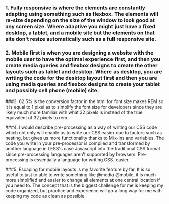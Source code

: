### 1. Fully responsive is where the elements are constantly adapting using something such as flexbox. The elements will re-size depending on the size of the window to look good at any screen size. Where adaptive you might just have a fixed desktop, a tablet, and a mobile site but the elements on that site don't resize automatically such as a full responsive site.

### 2. Mobile first is when you are designing a website with the mobile user to have the optimal experience first, and then you create media queries and flexbox designs to create the other layouts such as tablet and desktop. Where as desktop, you are writing the code for the desktop layout first and then you are using media queries and flexbox designs to create your tablet and possibly cell phone (mobile) site.

###3. 62.5% is the conversion factor in the html for font size makes REM so it is equal to 1 pixel as to simplify the font size for developers since they are likely much more familiar with what 32 pixels is instead of the true equivalent of 32 pixels to rem.

###4. I would describe pre-processing as a way of writing our CSS code which not only will enable us to write our CSS easier due to factors such as nesting, but gives us more functionality thanks to Mix-ins and variables. The code you write in your pre-processor is compiled and transformed by another language in LESS's case Javascript into the traditional CSS format since pre-processing languages aren't supported by browsers. Pre-processing is essentially a language for writing CSS, easier.

###5. Escaping for mobile layouts is my favorite feature by far. It is so useful to just to able to write something like @media @mobile, it is much more simplified and easier to change all elements at one central location if you need to. The concept that is the biggest challenge for me is keeping my code organized, but practice and experience will go a long way for me with keeping my code as clean as possible.